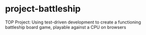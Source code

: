 # project-battleship
TOP Project: Using test-driven development to create a functioning battleship board game, playable against a CPU on browsers
